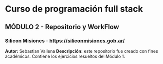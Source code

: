 # Curso de programación full stack
## MÓDULO 2 - Repositorio y WorkFlow
### Silicon Misiones - https://siliconmisiones.gob.ar/
 **Autor:** Sebastian Vallena
**Descripción:** este repositorio fue creado con fines académicos. Contiene los ejercicios resueltos del Módulo 1.
